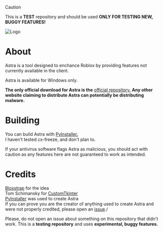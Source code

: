 >[!CAUTION]
>This is a **TEST** repository and should be used **ONLY FOR TESTING NEW, BUGGY FEATURES!**

![Logo](https://github.com/user-attachments/assets/c18d344c-fe85-4c50-ab2b-8b7f894d438e)


# About

Astra is a tool designed to enchance Roblox by providing features not currently available in the client.

Astra is available for Windows only.

**The only official download for Astra is the** [official repository.](https://github.com/itstheguy4873/Astra/issues)
**Any other website claiming to distribute Astra can potentially be distributing malware.**

# Building

You can build Astra with [PyInstaller.](https://pyinstaller.org/en/stable/)\
I haven't tested cx-freeze, and don't plan to.

If your antivirus software flags Astra as malicious, you should act with caution as any features here are not guaranteed to work as intended.

# Credits

[Bloxstrap](https://github.com/bloxstraplabs/bloxstrap/) for the idea\
Tom Schimansky for [CustomTkinter](https://github.com/TomSchimansky/CustomTkinter)\
[PyInstaller](https://pyinstaller.org/) was used to create Astra\
If you can prove you are the creator of anything used to create Astra and were not properly credited, please open an [issue](https://github.com/itstheguy4873/Astra/issues)./

Please, do not open an issue about something on this repository that didn't work. This is a **testing repository** and uses **experimental, buggy features.**


